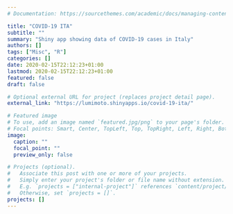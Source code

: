 ```yaml
---
# Documentation: https://sourcethemes.com/academic/docs/managing-content/

title: "COVID-19 ITA"
subtitle: ""
summary: "Shiny app showing data of COVID-19 cases in Italy"
authors: []
tags: ["Misc", "R"]
categories: []
date: 2020-02-15T22:12:23+01:00
lastmod: 2020-02-15T22:12:23+01:00
featured: false
draft: false

# Optional external URL for project (replaces project detail page).
external_link: "https://lumimoto.shinyapps.io/covid-19-ita/"

# Featured image
# To use, add an image named `featured.jpg/png` to your page's folder.
# Focal points: Smart, Center, TopLeft, Top, TopRight, Left, Right, BottomLeft, Bottom, BottomRight.
image:
  caption: ""
  focal_point: ""
  preview_only: false

# Projects (optional).
#   Associate this post with one or more of your projects.
#   Simply enter your project's folder or file name without extension.
#   E.g. `projects = ["internal-project"]` references `content/project/deep-learning/index.md`.
#   Otherwise, set `projects = []`.
projects: []
---
```

